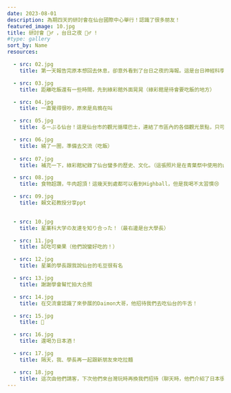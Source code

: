 ```yaml
---
date: 2023-08-01
description: 為期四天的研討會在仙台國際中心舉行！認識了很多朋友！
featured_image: 10.jpg
title: 研討會 🙅‍♂️ ，台日之夜 🙆‍♂️ !
#type: gallery
sort_by: Name
resources:

  - src: 02.jpg
    title: 第一天報告完原本想回去休息，卻意外看到了台日之夜的海報。這是台日神經科學學會辦的交流會，聽說可以吃吃喝喝就馬上報名了！

  - src: 03.jpg
    title: 距離吃飯還有一些時間，先到綠彩館外面晃晃（綠彩館是待會要吃飯的地方）

  - src: 04.jpg
    title: 一直覺得很吵，原來是烏鴉在叫

  - src: 05.jpg
    title: るーぷる仙台！這是仙台市的觀光循環巴士，連結了市區內的各個觀光景點，只可惜這次沒有搭到

  - src: 06.jpg
    title: 繞了一圈，準備去交流（吃飯）
  
  - src: 07.jpg
    title: 補充一下，綠彩館紀錄了仙台蠻多的歷史、文化。（這張照片是在青葉祭中使用的山車，而右後方是七夕祭的裝飾）

  - src: 08.jpg
    title: 食物超讚，牛肉超頂！這幾天到處都可以看到Highball，但是我喝不太習慣😢

  - src: 09.jpg
    title: 賴文崧教授分享ppt
    

  - src: 10.jpg
    title: 星薬科大学の友達を知り合った！（最右邊是台大學長）

  - src: 11.jpg
    title: 試吃可樂果（他們說蠻好吃的！）

  - src: 12.jpg
    title: 星薬的學長跟我說仙台的毛豆很有名

  - src: 13.jpg
    title: 謝謝學會幫忙拍大合照

  - src: 14.jpg
    title: 在交流會認識了來參展的Daimon大哥，他招待我們去吃仙台的牛舌！

  - src: 15.jpg
    title: 🤤

  - src: 16.jpg
    title: 還喝ㄌ日本酒！

  - src: 17.jpg
    title: 隔天，我、學長再一起跟新朋友來吃拉麵

  - src: 18.jpg
    title: 這次由他們請客，下次他們來台灣玩時再換我們招待（聊天時，他們介紹了日本很有名的emoji📛，這是名牌的意思XD）
---
```

